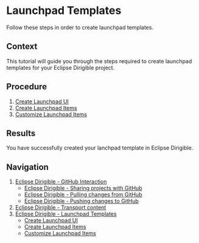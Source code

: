 # Launchpad Templates
Follow these steps in order to create launchpad templates.
## Context
This tutorial will guide you through the steps required to create launchpad templates for your Eclipse Dirigible project.
## Procedure
1. [Create Launchpad UI](Create-Launchpad-UI.md)
2. [Create Launchpad Items](Create-Launchpad-Items.md)
3. [Customize Launchpad Items](Customize-Launchpad-Items.md)
## Results
You have successfully created your lanchpad template in Eclipse Dirigible.
## Navigation
1. [Eclipse Dirigible - GitHub Interaction](GitHub-Interaction.md)
    * [Eclipse Dirigible - Sharing projects with GitHub](GitHub-Sharing-Project.md)
    * [Eclipse Dirigible - Pulling changes from GitHub](GitHub-Pulling-Changes.md)
    * [Eclipse Dirigible - Pushing changes to GitHub](GitHub-Pushing-Changes.md)
2. [Eclipse Dirigible - Transport content](Transport-Content-in-Eclipse-Dirigible.md)
3. [Eclipse Dirigible - Launchpad Templates](Launchpad-Templates.md)
    * [Create Launchpad UI](Create-Launchpad-UI.md)
    * [Create Launchpad Items](Create-Launchpad-Items.md)
    * [Customize Launchpad Items](Customize-Launchpad-Items.md)
